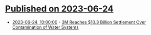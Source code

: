 # [Published on 2023-06-24](index.md)

* [2023-06-24, 10:00:00](https://science.slashdot.org/story/23/06/24/0225240/3m-reaches-103-billion-settlement-over-contamination-of-water-systems?utm_source=rss1.0mainlinkanon&utm_medium=feed) - [3M Reaches $10.3 Billion Settlement Over Contamination of Water Systems](https://science.slashdot.org/story/23/06/24/0225240/3m-reaches-103-billion-settlement-over-contamination-of-water-systems?utm_source=rss1.0mainlinkanon&utm_medium=feed)
